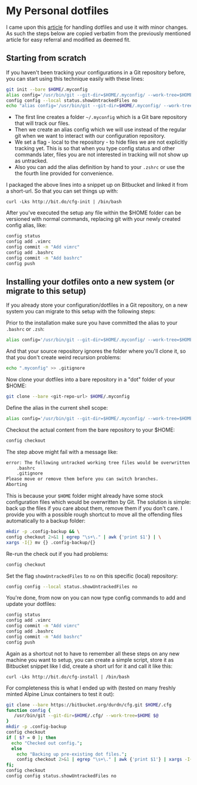 # My Personal dotfiles

I came upon this [article](https://www.atlassian.com/git/tutorials/dotfiles) for handling dotfiles and use it with minor changes. As such the steps below are copied verbatim from the previously mentioned article for easy referral and modified as deemed fit.


## Starting from scratch

If you haven't been tracking your configurations in a Git repository before, you can start using this technique easily with these lines:

```sh
git init --bare $HOME/.myconfig
alias config='/usr/bin/git --git-dir=$HOME/.myconfig/ --work-tree=$HOME'
config config --local status.showUntrackedFiles no
echo "alias config='/usr/bin/git --git-dir=$HOME/.myconfig/ --work-tree=$HOME'" >> $HOME/.zshrc
```

* The first line creates a folder `~/.myconfig` which is a Git bare repository that will track our files.
* Then we create an alias config which we will use instead of the regular git when we want to interact with our configuration repository.
* We set a flag - local to the repository - to hide files we are not explicitly tracking yet. This is so that when you type config status and other commands later, files you are not interested in tracking will not show up as untracked.
* Also you can add the alias definition by hand to your `.zshrc` or use the the fourth line provided for convenience.

I packaged the above lines into a snippet up on Bitbucket and linked it from a short-url. So that you can set things up with:

`curl -Lks http://bit.do/cfg-init | /bin/bash`

After you've executed the setup any file within the $HOME folder can be versioned with normal commands, replacing git with your newly created config alias, like:

```sh
config status
config add .vimrc
config commit -m "Add vimrc"
config add .bashrc
config commit -m "Add bashrc"
config push
```

## Installing your dotfiles onto a new system (or migrate to this setup)

If you already store your configuration/dotfiles in a Git repository, on a new system you can migrate to this setup with the following steps:

Prior to the installation make sure you have committed the alias to your `.bashrc` or `.zsh`:

```sh
alias config='/usr/bin/git --git-dir=$HOME/.myconfig/ --work-tree=$HOME'
```

And that your source repository ignores the folder where you'll clone it, so that you don't create weird recursion problems:

```sh
echo ".myconfig" >> .gitignore
```

Now clone your dotfiles into a bare repository in a "dot" folder of your $HOME:

```sh
git clone --bare <git-repo-url> $HOME/.myconfig
```

Define the alias in the current shell scope:

```sh
alias config='/usr/bin/git --git-dir=$HOME/.myconfig/ --work-tree=$HOME'
```

Checkout the actual content from the bare repository to your $HOME:

```sh
config checkout
```

The step above might fail with a message like:

```sh
error: The following untracked working tree files would be overwritten by checkout:
    .bashrc
    .gitignore
Please move or remove them before you can switch branches.
Aborting
```

This is because your `$HOME` folder might already have some stock configuration files which would be overwritten by Git. The solution is simple: back up the files if you care about them, remove them if you don't care. I provide you with a possible rough shortcut to move all the offending files automatically to a backup folder:

```sh
mkdir -p .config-backup && \
config checkout 2>&1 | egrep "\s+\." | awk {'print $1'} | \
xargs -I{} mv {} .config-backup/{}
```

Re-run the check out if you had problems:

```sh
config checkout
```

Set the flag `showUntrackedFiles` to `no` on this specific (local) repository:

```sh
config config --local status.showUntrackedFiles no
```

You're done, from now on you can now type config commands to add and update your dotfiles:

```sh
config status
config add .vimrc
config commit -m "Add vimrc"
config add .bashrc
config commit -m "Add bashrc"
config push
```

Again as a shortcut not to have to remember all these steps on any new machine you want to setup, you can create a simple script, store it as Bitbucket snippet like I did, create a short url for it and call it like this:

```
curl -Lks http://bit.do/cfg-install | /bin/bash
```

For completeness this is what I ended up with (tested on many freshly minted Alpine Linux containers to test it out):

```sh
git clone --bare https://bitbucket.org/durdn/cfg.git $HOME/.cfg
function config {
   /usr/bin/git --git-dir=$HOME/.cfg/ --work-tree=$HOME $@
}
mkdir -p .config-backup
config checkout
if [ $? = 0 ]; then
  echo "Checked out config.";
  else
    echo "Backing up pre-existing dot files.";
    config checkout 2>&1 | egrep "\s+\." | awk {'print $1'} | xargs -I{} mv {} .config-backup/{}
fi;
config checkout
config config status.showUntrackedFiles no
```

